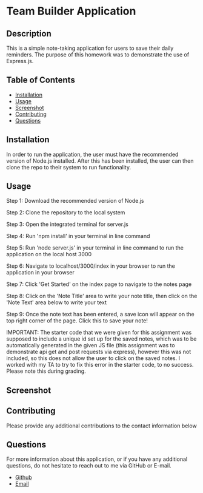 # Team Builder Application

## Description

This is a simple note-taking application for users to save their daily reminders. The purpose of this homework was to demonstrate the use of Express.js.

## Table of Contents

* [Installation](#installation)
* [Usage](#usage)
* [Screenshot](#screenshot)
* [Contributing](#contributing)
* [Questions](#questions)

## Installation

In order to run the application, the user must have the recommended version of Node.js installed. After this has been installed, the user can then clone the repo to their system to run functionality.

## Usage

Step 1: Download the recommended version of Node.js

Step 2: Clone the repository to the local system

Step 3: Open the integrated terminal for server.js

Step 4: Run 'npm install' in your terminal in line command

Step 5: Run 'node server.js' in your terminal in line command to run the application on the local host 3000

Step 6: Navigate to localhost/3000/index in your browser to run the application in your browser

Step 7: Click 'Get Started' on the index page to navigate to the notes page

Step 8: Click on the 'Note Title' area to write your note title, then click on the 'Note Text' area below to write your text

Step 9: Once the note text has been entered, a save icon will  appear on the top right corner of the page. Click this to save your note! 

IMPORTANT: The starter code that we were given for this assignment was supposed to include a unique id set up for the saved notes, which was to be automatically generated in the given JS file (this assignment was to demonstrate api get and post requests via express), however this was not included, so this does not allow the user to click on the saved notes. I worked with my TA to try to fix this error in the starter code, to no success. Please note this during grading. 

## Screenshot



## Contributing

Please provide any additional contributions to the contact information below

## Questions

For more information about this application, or if you have any additional questions, do not hesitate to reach out to me via GitHub or E-mail.

- [Github](https://www.github.com/rgr5035)
- [Email](mailto:rgr5035@gmail.com)
